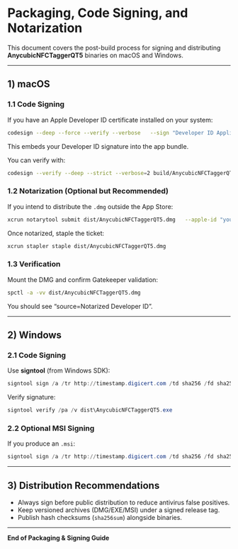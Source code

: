 # Packaging, Code Signing, and Notarization

This document covers the post-build process for signing and distributing **AnycubicNFCTaggerQT5** binaries on macOS and Windows.

---

## 1) macOS

### 1.1 Code Signing

If you have an Apple Developer ID certificate installed on your system:

```bash
codesign --deep --force --verify --verbose   --sign "Developer ID Application: Your Name (TEAMID)"   build/AnycubicNFCTaggerQT5.app
```

This embeds your Developer ID signature into the app bundle.

You can verify with:

```bash
codesign --verify --deep --strict --verbose=2 build/AnycubicNFCTaggerQT5.app
```

### 1.2 Notarization (Optional but Recommended)

If you intend to distribute the `.dmg` outside the App Store:

```bash
xcrun notarytool submit dist/AnycubicNFCTaggerQT5.dmg   --apple-id "your@appleid.com"   --team-id "YOURTEAMID"   --password "app-specific-password"   --wait
```

Once notarized, staple the ticket:

```bash
xcrun stapler staple dist/AnycubicNFCTaggerQT5.dmg
```

### 1.3 Verification

Mount the DMG and confirm Gatekeeper validation:

```bash
spctl -a -vv dist/AnycubicNFCTaggerQT5.dmg
```

You should see “source=Notarized Developer ID”.

---

## 2) Windows

### 2.1 Code Signing

Use **signtool** (from Windows SDK):

```powershell
signtool sign /a /tr http://timestamp.digicert.com /td sha256 /fd sha256 dist\AnycubicNFCTaggerQT5.exe
```

Verify signature:

```powershell
signtool verify /pa /v dist\AnycubicNFCTaggerQT5.exe
```

### 2.2 Optional MSI Signing

If you produce an `.msi`:

```powershell
signtool sign /a /tr http://timestamp.digicert.com /td sha256 /fd sha256 dist\AnycubicNFCTaggerQT5.msi
```

---

## 3) Distribution Recommendations

- Always sign before public distribution to reduce antivirus false positives.
- Keep versioned archives (DMG/EXE/MSI) under a signed release tag.
- Publish hash checksums (`sha256sum`) alongside binaries.

---

**End of Packaging & Signing Guide**
